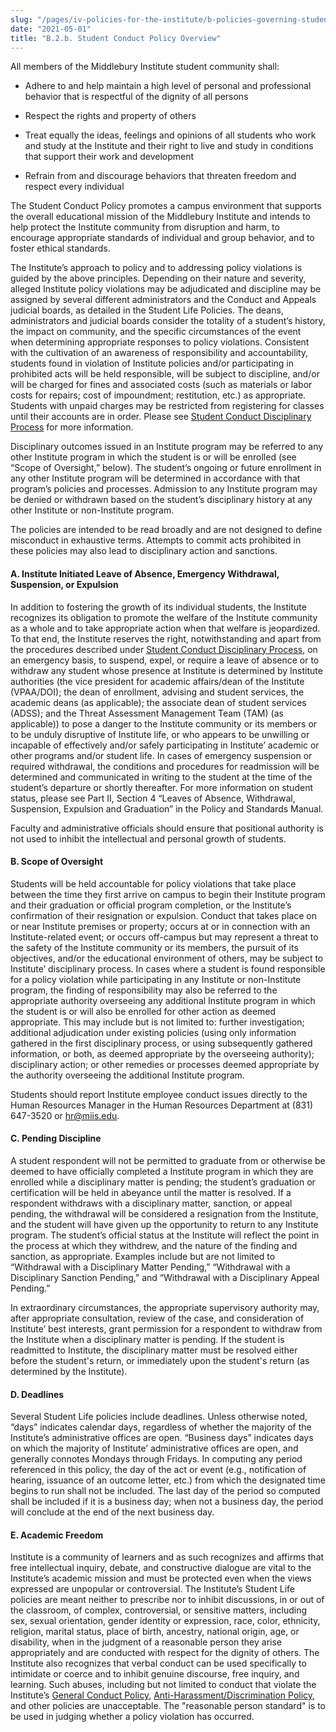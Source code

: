 ```yaml
---
slug: "/pages/iv-policies-for-the-institute/b-policies-governing-student-conduct-and-student-organizations/b-conduct/b-2-c-student-conduct-policy-overview"
date: "2021-05-01"
title: "B.2.b. Student Conduct Policy Overview"
---
```


All members of the Middlebury Institute student community shall:

- Adhere to and help maintain a high level of personal and professional behavior that is respectful of the dignity of all persons

- Respect the rights and property of others

- Treat equally the ideas, feelings and opinions of all students who work and study at the Institute and their right to live and study in conditions that support their work and development

- Refrain from and discourage behaviors that threaten freedom and respect every individual

The Student Conduct Policy promotes a campus environment that supports the overall educational mission of the Middlebury Institute and intends to help protect the Institute community from disruption and harm, to encourage appropriate standards of individual and group behavior, and to foster ethical standards.

The Institute’s approach to policy and to addressing policy violations is guided by the above principles. Depending on their nature and severity, alleged Institute policy violations may be adjudicated and discipline may be assigned by several different administrators and the Conduct and Appeals judicial boards, as detailed in the Student Life Policies. The deans, administrators and judicial boards consider the totality of a student’s history, the impact on community, and the specific circumstances of the event when determining appropriate responses to policy violations. Consistent with the cultivation of an awareness of responsibility and accountability, students found in violation of Institute policies and/or participating in prohibited acts will be held responsible, will be subject to discipline, and/or will be charged for fines and associated costs (such as materials or labor costs for repairs; cost of impoundment; restitution, etc.) as appropriate. Students with unpaid charges may be restricted from registering for classes until their accounts are in order. Please see [Student Conduct Disciplinary Process](/pages/iv-policies-for-the-institute/b-policies-governing-student-conduct-and-student-organizations/b-conduct/b-2-d-student-conduct-disciplinary-process) for more information.

Disciplinary outcomes issued in an Institute program may be referred to any other Institute program in which the student is or will be enrolled (see “Scope of Oversight,” below). The student’s ongoing or future enrollment in any other Institute program will be determined in accordance with that program’s policies and processes. Admission to any Institute program may be denied or withdrawn based on the student’s disciplinary history at any other Institute or non-Institute program.

The policies are intended to be read broadly and are not designed to define misconduct in exhaustive terms. Attempts to commit acts prohibited in these policies may also lead to disciplinary action and sanctions.

#### **A. Institute Initiated Leave of Absence, Emergency Withdrawal, Suspension, or Expulsion**

In addition to fostering the growth of its individual students, the Institute recognizes its obligation to promote the welfare of the Institute community as a whole and to take appropriate action when that welfare is jeopardized. To that end, the Institute reserves the right, notwithstanding and apart from the procedures described under [Student Conduct Disciplinary Process](/pages/iv-policies-for-the-institute/b-policies-governing-student-conduct-and-student-organizations/b-conduct/b-2-d-student-conduct-disciplinary-process), on an emergency basis, to suspend, expel, or require a leave of absence or to withdraw any student whose presence at Institute is determined by Institute authorities (the vice president for academic affairs/dean of the Institute (VPAA/DOI); the dean of enrollment, advising and student services, the academic deans (as applicable); the associate dean of student services (ADSS); and the Threat Assessment Management Team (TAM) (as applicable)) to pose a danger to the Institute community or its members or to be unduly disruptive of Institute life, or who appears to be unwilling or incapable of effectively and/or safely participating in Institute’ academic or other programs and/or student life. In cases of emergency suspension or required withdrawal, the conditions and procedures for readmission will be determined and communicated in writing to the student at the time of the student’s departure or shortly thereafter. For more information on student status, please see Part II, Section 4 “Leaves of Absence, Withdrawal, Suspension, Expulsion and Graduation” in the Policy and Standards Manual.

Faculty and administrative officials should ensure that positional authority is not used to inhibit the intellectual and personal growth of students.

#### **B. Scope of Oversight**

Students will be held accountable for policy violations that take place between the time they first arrive on campus to begin their Institute program and their graduation or official program completion, or the Institute’s confirmation of their resignation or expulsion. Conduct that takes place on or near Institute premises or property; occurs at or in connection with an Institute-related event; or occurs off-campus but may represent a threat to the safety of the Institute community or its members, the pursuit of its objectives, and/or the educational environment of others, may be subject to Institute’ disciplinary process. In cases where a student is found responsible for a policy violation while participating in any Institute or non-Institute program, the finding of responsibility may also be referred to the appropriate authority overseeing any additional Institute program in which the student is or will also be enrolled for other action as deemed appropriate. This may include but is not limited to: further investigation; additional adjudication under existing policies (using only information gathered in the first disciplinary process, or using subsequently gathered information, or both, as deemed appropriate by the overseeing authority); disciplinary action; or other remedies or processes deemed appropriate by the authority overseeing the additional Institute program.

Students should report Institute employee conduct issues directly to the Human Resources Manager in the Human Resources Department at (831) 647-3520 or <a>hr@miis.edu</a>.

#### **C. Pending Discipline**

A student respondent will not be permitted to graduate from or otherwise be deemed to have officially completed a Institute program in which they are enrolled while a disciplinary matter is pending; the student’s graduation or certification will be held in abeyance until the matter is resolved. If a respondent withdraws with a disciplinary matter, sanction, or appeal pending, the withdrawal will be considered a resignation from the Institute, and the student will have given up the opportunity to return to any Institute program. The student’s official status at the Institute will reflect the point in the process at which they withdrew, and the nature of the finding and sanction, as appropriate. Examples include but are not limited to “Withdrawal with a Disciplinary Matter Pending,” “Withdrawal with a Disciplinary Sanction Pending,” and “Withdrawal with a Disciplinary Appeal Pending.”

In extraordinary circumstances, the appropriate supervisory authority may, after appropriate consultation, review of the case, and consideration of Institute’ best interests, grant permission for a respondent to withdraw from the Institute when a disciplinary matter is pending. If the student is readmitted to Institute, the disciplinary matter must be resolved either before the student's return, or immediately upon the student's return (as determined by the Institute).

#### **D. Deadlines**

Several Student Life policies include deadlines. Unless otherwise noted, “days” indicates calendar days, regardless of whether the majority of the Institute’s administrative offices are open. “Business days” indicates days on which the majority of Institute’ administrative offices are open, and generally connotes Mondays through Fridays. In computing any period referenced in this policy, the day of the act or event (e.g., notification of hearing, issuance of an outcome letter, etc.) from which the designated time begins to run shall not be included. The last day of the period so computed shall be included if it is a business day; when not a business day, the period will conclude at the end of the next business day.

#### **E. Academic Freedom**

Institute is a community of learners and as such recognizes and affirms that free intellectual inquiry, debate, and constructive dialogue are vital to the Institute’s academic mission and must be protected even when the views expressed are unpopular or controversial. The Institute’s Student Life policies are meant neither to prescribe nor to inhibit discussions, in or out of the classroom, of complex, controversial, or sensitive matters, including sex, sexual orientation, gender identity or expression, race, color, ethnicity, religion, marital status, place of birth, ancestry, national origin, age, or disability, when in the judgment of a reasonable person they arise appropriately and are conducted with respect for the dignity of others. The Institute also recognizes that verbal conduct can be used specifically to intimidate or coerce and to inhibit genuine discourse, free inquiry, and learning. Such abuses, including but not limited to conduct that violate the Institute’s [General Conduct Policy](/pages/iv-policies-for-the-institute/b-policies-governing-student-conduct-and-student-organizations/b-conduct/b-2-a-general-conduct-policy), [Anti-Harassment/Discrimination Policy](/pages/i-policies-for-all/non-discrim-policies/anti-harassment-discrimin), and other policies are unacceptable. The "reasonable person standard" is to be used in judging whether a policy violation has occurred.
